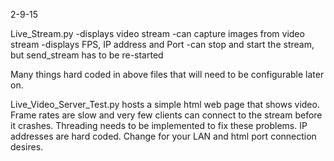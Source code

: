 2-9-15

Live_Stream.py
  -displays video stream
  -can capture images from video stream
  -displays FPS, IP address and Port
  -can stop and start the stream, but send_stream has to be re-started

Many things hard coded in above files that will need to be configurable later on.

Live_Video_Server_Test.py hosts a simple html web page that shows video.  Frame rates are slow and very few clients can connect to the stream before it crashes.  Threading needs to be implemented to fix these problems.  IP addresses are hard coded.  Change for your LAN and html port connection desires.
